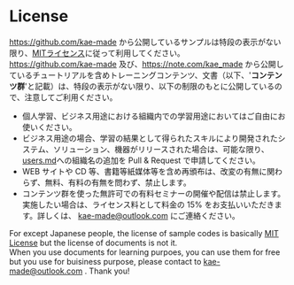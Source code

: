 # License  
https://github.com/kae-made から公開しているサンプルは特段の表示がない限り、[MITライセンス](https://choosealicense.com/licenses/mit/)に従って利用してください。  
https://github.com/kae-made 及び、https://note.com/kae_made から公開しているチュートリアルを含めトレーニングコンテンツ、文書（以下、'<b>コンテンツ群</b>'と記載）は、特段の表示がない限り、以下の制限のもとに公開しているので、注意してご利用ください。  
- 個人学習、ビジネス用途における組織内での学習用途においてはご自由にお使いください。  
- ビジネス用途の場合、学習の結果として得られたスキルにより開発されたシステム、ソリューション、機器がリリースされた場合は、可能な限り、[users.md](users.md)への組織名の追加を Pull & Request で申請してください。 
- WEB サイトや CD 等、書籍等紙媒体等を含め再頒布は、改変の有無に関わらず、無料、有料の有無を問わず、禁止します。  
- コンテンツ群を使った無許可での有料セミナーの開催や配信は禁止します。実施したい場合は、ライセンス料として料金の 15% をお支払いいただきます。詳しくは、 [kae-made@outlook.com](mailto:kae-made@outlook.com) にご連絡ください。  


For except Japanese people, the license of sample codes is basically [MIT License](https://choosealicense.com/licenses/mit/) but the license of documents is not it.  
When you use documents for learning purpoes, you can use them for free but you use for buisiness purpose, please contact to [kae-made@outlook.com](mailto:kae-made@outlook.com) . Thank you!

